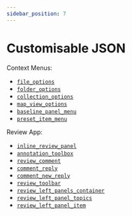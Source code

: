 ```yaml
---
sidebar_position: 7
---
```


# Customisable JSON

Context Menus:

- [`file_options`](./../../jsons/context_menus/file_options.json)
- [`folder_options`](./../../jsons/context_menus/folder_options.json)
- [`collection_options`](./../../jsons/context_menus/collection_options.json)
- [`map_view_options`](./../../jsons/context_menus/map_view_options.json)
- [`baseline_panel_menu`](./../../jsons/context_menus/baseline_panel_menu.json)
- [`preset_item_menu`](./../../jsons/context_menus/preset_item_menu.json)

Review App:

- [`inline_review_panel`](./../../jsons/review_app/inline_review_panel.json)
- [`annotation_toolbox`](./../../jsons/review_app/annotation_toolbox.json)
- [`review_comment`](./../../jsons/review_app/review_comment.json)
- [`comment_reply`](./../../jsons/review_app/comment_reply.json)
- [`comment_new_reply`](./../../jsons/review_app/comment_new_reply.json)
- [`review_toolbar`](./../../jsons/review_app/review_toolbar.json)
- [`review_left_panels_container`](./../../jsons/review_app/review_left_panels_container.json)
- [`review_left_panel_topics`](./../../jsons/review_app/review_left_panel_topics.json)
- [`review_left_panel_item`](./../../jsons/review_app/review_left_panel_item.json)
